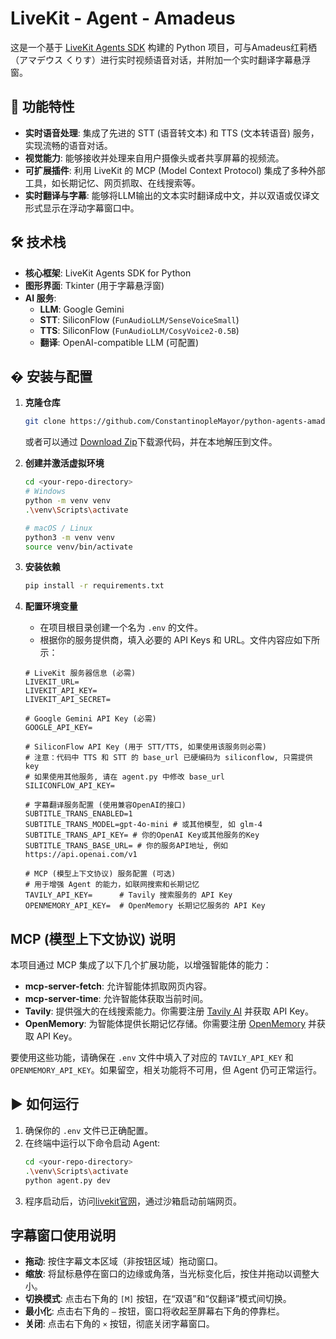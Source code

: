 
# LiveKit - Agent - Amadeus  

这是一个基于 [LiveKit Agents SDK](https://github.com/livekit/agents) 构建的 Python 项目，可与Amadeus红莉栖（アマデウス くりす）进行实时视频语音对话，并附加一个实时翻译字幕悬浮窗。

## 🌟 功能特性

- **实时语音处理**: 集成了先进的 STT (语音转文本) 和 TTS (文本转语音) 服务，实现流畅的语音对话。
- **视觉能力**: 能够接收并处理来自用户摄像头或者共享屏幕的视频流。
- **可扩展插件**: 利用 LiveKit 的 MCP (Model Context Protocol) 集成了多种外部工具，如长期记忆、网页抓取、在线搜索等。
- **实时翻译与字幕**: 能够将LLM输出的文本实时翻译成中文，并以双语或仅译文形式显示在浮动字幕窗口中。

## 🛠️ 技术栈

- **核心框架**: LiveKit Agents SDK for Python
- **图形界面**: Tkinter (用于字幕悬浮窗)
- **AI 服务**:
    - **LLM**: Google Gemini
    - **STT**: SiliconFlow (`FunAudioLLM/SenseVoiceSmall`)
    - **TTS**: SiliconFlow (`FunAudioLLM/CosyVoice2-0.5B`)
    - **翻译**: OpenAI-compatible LLM (可配置)

## � 安装与配置

1.  **克隆仓库**
    
    ```bash
    git clone https://github.com/ConstantinopleMayor/python-agents-amadeus.git
    ```

    或者可以通过 [Download Zip](https://codeload.github.com/ConstantinopleMayor/python-agents-amadeus/zip/refs/heads/main)下载源代码，并在本地解压到文件。
    
2.  **创建并激活虚拟环境**
    
    ```bash
    cd <your-repo-directory>
    # Windows
    python -m venv venv
    .\venv\Scripts\activate
    
    # macOS / Linux
    python3 -m venv venv
    source venv/bin/activate
    ```
    
3.  **安装依赖**
    
    ```bash
    pip install -r requirements.txt
    ```
    
4.  **配置环境变量**
    -   在项目根目录创建一个名为 `.env` 的文件。
    -   根据你的服务提供商，填入必要的 API Keys 和 URL。文件内容应如下所示：

    ```env
    # LiveKit 服务器信息 (必需)
    LIVEKIT_URL=
    LIVEKIT_API_KEY=
    LIVEKIT_API_SECRET=
    
    # Google Gemini API Key (必需)
    GOOGLE_API_KEY=
    
    # SiliconFlow API Key (用于 STT/TTS, 如果使用该服务则必需)
    # 注意：代码中 TTS 和 STT 的 base_url 已硬编码为 siliconflow, 只需提供 key
    # 如果使用其他服务, 请在 agent.py 中修改 base_url
    SILICONFLOW_API_KEY= 
    
    # 字幕翻译服务配置 (使用兼容OpenAI的接口)
    SUBTITLE_TRANS_ENABLED=1
    SUBTITLE_TRANS_MODEL=gpt-4o-mini # 或其他模型, 如 glm-4
    SUBTITLE_TRANS_API_KEY= # 你的OpenAI Key或其他服务的Key
    SUBTITLE_TRANS_BASE_URL= # 你的服务API地址, 例如 https://api.openai.com/v1
    
    # MCP (模型上下文协议) 服务配置 (可选)
    # 用于增强 Agent 的能力，如联网搜索和长期记忆
    TAVILY_API_KEY=      # Tavily 搜索服务的 API Key
    OPENMEMORY_API_KEY=  # OpenMemory 长期记忆服务的 API Key
    ```

## MCP (模型上下文协议) 说明

本项目通过 MCP 集成了以下几个扩展功能，以增强智能体的能力：

-   **mcp-server-fetch**: 允许智能体抓取网页内容。
-   **mcp-server-time**: 允许智能体获取当前时间。
-   **Tavily**: 提供强大的在线搜索能力。你需要注册 [Tavily AI](https://tavily.com/) 并获取 API Key。
-   **OpenMemory**: 为智能体提供长期记忆存储。你需要注册 [OpenMemory](https://mem0.ai/openmemory-mcp) 并获取 API Key。

要使用这些功能，请确保在 `.env` 文件中填入了对应的 `TAVILY_API_KEY` 和 `OPENMEMORY_API_KEY`。如果留空，相关功能将不可用，但 Agent 仍可正常运行。

## ▶️ 如何运行

1.  确保你的 `.env` 文件已正确配置。
2.  在终端中运行以下命令启动 Agent:
    ```bash
    cd <your-repo-directory>
    .\venv\Scripts\activate
    python agent.py dev
    ```
3.  程序启动后，访问[livekit官网](https://cloud.livekit.io/)，通过沙箱启动前端网页。

## <caption> 字幕窗口使用说明

- **拖动**: 按住字幕文本区域（非按钮区域）拖动窗口。
- **缩放**: 将鼠标悬停在窗口的边缘或角落，当光标变化后，按住并拖动以调整大小。
- **切换模式**: 点击右下角的 `[M]` 按钮，在“双语”和“仅翻译”模式间切换。
- **最小化**: 点击右下角的 `—` 按钮，窗口将收起至屏幕右下角的停靠栏。
- **关闭**: 点击右下角的 `×` 按钮，彻底关闭字幕窗口。

